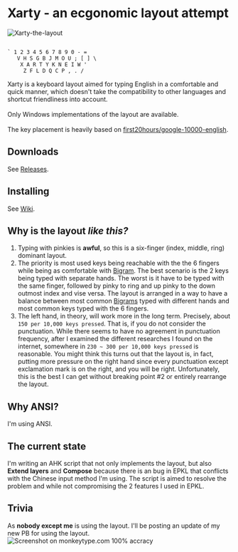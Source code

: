 # Xarty - an ecgonomic layout attempt

![Xarty-the-layout](https://github.com/CarrieForle/xarty/assets/53133715/ec364811-a7a1-4aa1-abd5-59597699a80f)

```

` 1 2 3 4 5 6 7 8 9 0 - = 
   V H S G B J M O U ; [ ] \
    X A R T Y K N E I W '
     Z F L D Q C P , . /
```

Xarty is a keyboard layout aimed for typing English in a comfortable and quick manner, which doesn't take the compatibility to other languages and shortcut friendliness into account.<br>
<br>
Only Windows implementations of the layout are available.<br>
<br>
The key placement is heavily based on [first20hours/google-10000-english](https://github.com/first20hours/google-10000-english).

## Downloads

See [Releases](https://github.com/CarrieForle/xarty/releases).

## Installing

See [Wiki](https://github.com/CarrieForle/xarty/wiki/How-to-install).

## Why is the layout *like this?*

1. Typing with pinkies is **awful**, so this is a six-finger (index, middle, ring) dominant layout.
2. The priority is most used keys being reachable with the the 6 fingers while being as comfortable with [Bigram](https://en.wikipedia.org/wiki/Bigram). The best scenario is the 2 keys being typed with separate hands. The worst is it have to be typed with the same finger, followed by pinky to ring and up pinky to the down outmost index and vise versa. The layout is arranged in a way to have a balance between most common [Bigrams](https://en.wikipedia.org/wiki/Bigram) typed with different hands and most common keys typed with the 6 fingers.
3. The left hand, in theory, will work more in the long term. Precisely, about `150 per 10,000 keys pressed`. That is, if you do not consider the punctuation. While there seems to have no agreement in punctuation frequency, after I examined the different researches I found on the internet, somewhere in `230 ~ 300 per 10,000 keys pressed` is reasonable. You might think this turns out that the layout is, in fact, putting more pressure on the right hand since every punctuation except exclamation mark is on the right, and you will be right. Unfortunately, this is the best I can get without breaking point \#2 or entirely rearrange the layout.

## Why ANSI?

I'm using ANSI.

## The current state

I'm writing an AHK script that not only implements the layout, but also **Extend layers** and **Compose** because there is an bug in EPKL that conflicts with the Chinese input method I'm using. The script is aimed to resolve the problem and while not compromising the 2 features I used in EPKL.

## Trivia

As **nobody except me** is using the layout. I'll be posting an update of my new PB for using the layout.
![Screenshot on monkeytype.com 100% accracy](https://github.com/CarrieForle/xarty/assets/53133715/af8a6887-2be3-4c13-8599-af1610ae992b)
